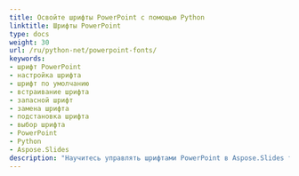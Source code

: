 ```yaml
---
title: Освойте шрифты PowerPoint с помощью Python
linktitle: Шрифты PowerPoint
type: docs
weight: 30
url: /ru/python-net/powerpoint-fonts/
keywords:
- шрифт PowerPoint
- настройка шрифта
- шрифт по умолчанию
- встраивание шрифта
- запасной шрифт
- замена шрифта
- подстановка шрифта
- выбор шрифта
- PowerPoint
- Python
- Aspose.Slides
description: "Научитесь управлять шрифтами PowerPoint в Aspose.Slides for Python via .NET: встраивайте, заменяйте, загружайте пользовательские шрифты и устраняйте отсутствующие глифы с помощью лаконичного кода."
---
```


